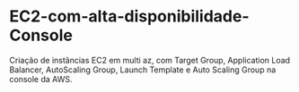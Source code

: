 # EC2-com-alta-disponibilidade-Console
Criação de instâncias EC2 em multi az, com Target Group, Application Load Balancer, AutoScaling Group, Launch Template e Auto Scaling Group na console da AWS.

